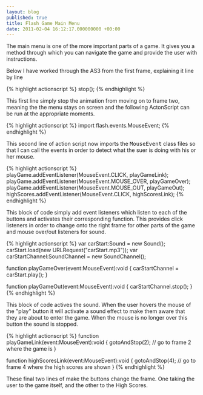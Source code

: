```yaml
---
layout: blog
published: true
title: Flash Game Main Menu
date: 2011-02-04 16:12:17.000000000 +00:00
---
```

The main menu is one of the more important parts of a game.  It gives you a method through which you can navigate the game and provide the user with instructions. 

Below I have worked through the AS3 from the first frame, explaining it line by line

{% highlight actionscript %}
stop();
{% endhighlight %}

This first line simply stop the animation from moving on to frame two, meaning the the menu stays on screen and the following ActonScript can be run at the appropriate moments.  

{% highlight actionscript %}
import flash.events.MouseEvent;
{% endhighlight %}

This second line of action script now imports the <tt>MouseEvent</tt> class files so that I can call the events in order to detect what the suer is doing with his or her mouse.  

{% highlight actionscript %}
playGame.addEventListener(MouseEvent.CLICK, playGameLink);
playGame.addEventListener(MouseEvent.MOUSE_OVER, playGameOver);
playGame.addEventListener(MouseEvent.MOUSE_OUT, playGameOut);
highScores.addEventListener(MouseEvent.CLICK, highScoresLink);
{% endhighlight %}

This block of code simply add event listeners which listen to each of the buttons and activates their corresponding function.  This provides click listeners in order to change onto the right frame for other parts of the game and mouse over/out listeners for sound.

{% highlight actionscript %}
var carStart:Sound = new Sound(); 
carStart.load(new URLRequest("carStart.mp3"));
var carStartChannel:SoundChannel = new SoundChannel();

function playGameOver(event:MouseEvent):void
{
	carStartChannel = carStart.play();
}

function playGameOut(event:MouseEvent):void
{
	carStartChannel.stop();
}
{% endhighlight %}

This block of code actives the sound.  When the user hovers the mouse of the "play" button it will activate a sound effect to make them aware that they are about to enter the game.  When the mouse is no longer over this button the sound is stopped.  

{% highlight actionscript %}
function playGameLink(event:MouseEvent):void 
{
	gotoAndStop(2); // go to frame 2 where the game is
}

function highScoresLink(event:MouseEvent):void
{
	gotoAndStop(4);  // go to frame 4 where the high scores are shown
}
{% endhighlight %}

These final two lines of make the buttons change the frame.  One taking the user to the game itself, and the other to the High Scores.  
